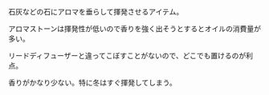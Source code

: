 石灰などの石にアロマを垂らして揮発させるアイテム。

アロマストーンは揮発性が低いので香りを強く出そうとするとオイルの消費量が多い。

リードディフューザーと違ってこぼすことがないので、どこでも置けるのが利点。

香りがかなり少ない。特に冬はすぐ揮発してしまう。
